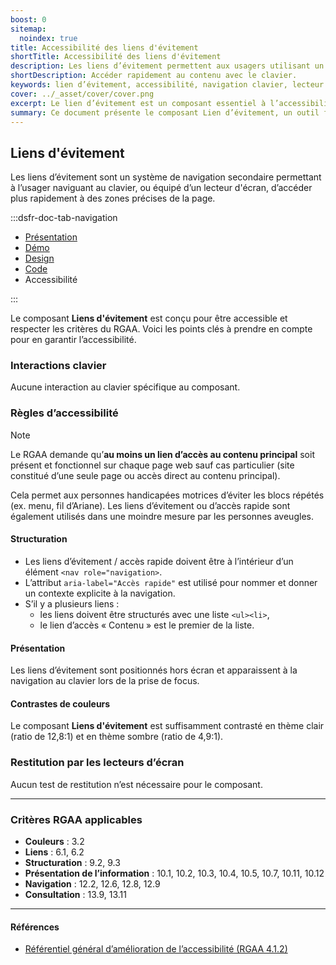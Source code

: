 ```yaml
---
boost: 0
sitemap:
  noindex: true
title: Accessibilité des liens d'évitement
shortTitle: Accessibilité des liens d'évitement
description: Les liens d’évitement permettent aux usagers utilisant un clavier ou un lecteur d’écran d’accéder rapidement aux zones principales d’une page.
shortDescription: Accéder rapidement au contenu avec le clavier.
keywords: lien d’évitement, accessibilité, navigation clavier, lecteur d’écran, UX, interface, design system, contenu, header, composant
cover: ../_asset/cover/cover.png
excerpt: Le lien d’évitement est un composant essentiel à l’accessibilité. Il permet aux usagers de naviguer directement vers les zones clés d’une page, sans passer par tous les éléments précédents.
summary: Ce document présente le composant Lien d’évitement, un outil fondamental pour l’accessibilité numérique. Il explique pourquoi son intégration est obligatoire, comment l’utiliser correctement en début de page, et avec quels types de liens. Il précise également les règles d’affichage, de contenu et de quantité, pour en garantir l’efficacité. Ce guide s’adresse aux développeurs et designers soucieux d’offrir une navigation fluide aux usagers naviguant au clavier ou via un lecteur d’écran.
---
```


## Liens d'évitement

Les liens d’évitement sont un système de navigation secondaire permettant à l’usager naviguant au clavier, ou équipé d’un lecteur d'écran, d’accéder plus rapidement à des zones précises de la page.

:::dsfr-doc-tab-navigation

- [Présentation](../index.md)
- [Démo](../demo/index.md)
- [Design](../design/index.md)
- [Code](../code/index.md)
- Accessibilité

:::

Le composant **Liens d'évitement** est conçu pour être accessible et respecter les critères du RGAA. Voici les points clés à prendre en compte pour en garantir l’accessibilité.

### Interactions clavier

Aucune interaction au clavier spécifique au composant.

### Règles d’accessibilité

> [!NOTE]
> Le RGAA demande qu’**au moins un lien d’accès au contenu principal** soit présent et fonctionnel sur chaque page web sauf cas particulier (site constitué d’une seule page ou accès direct au contenu principal).
>
>Cela permet aux personnes handicapées motrices d’éviter les blocs répétés (ex. menu, fil d’Ariane). Les liens d’évitement ou d’accès rapide sont également utilisés dans une moindre mesure par les personnes aveugles.

#### Structuration

- Les liens d’évitement / accès rapide doivent être à l’intérieur d’un élément `<nav role="navigation>`.
- L’attribut `aria-label="Accès rapide"` est utilisé pour nommer et donner un contexte explicite à la navigation.
- S’il y a plusieurs liens&nbsp;:
  - les liens doivent être structurés avec une liste `<ul><li>`,
  - le lien d’accès «&nbsp;Contenu&nbsp;» est le premier de la liste.

#### Présentation

Les liens d’évitement sont positionnés hors écran et apparaissent à la navigation au clavier lors de la prise de focus.

#### Contrastes de couleurs

Le composant **Liens d'évitement** est suffisamment contrasté en thème clair (ratio de 12,8:1) et en thème sombre (ratio de 4,9:1).

### Restitution par les lecteurs d’écran

Aucun test de restitution n’est nécessaire pour le composant.

---

### Critères RGAA applicables
- **Couleurs** : 3.2
- **Liens** : 6.1, 6.2
- **Structuration** : 9.2, 9.3
- **Présentation de l’information** : 10.1, 10.2, 10.3, 10.4, 10.5, 10.7, 10.11, 10.12
- **Navigation** : 12.2, 12.6, 12.8, 12.9
- **Consultation** : 13.9, 13.11

---

#### Références

- [Référentiel général d’amélioration de l’accessibilité (RGAA 4.1.2)](https://accessibilite.numerique.gouv.fr/methode/criteres-et-tests/)
